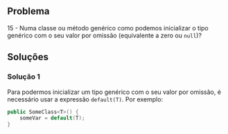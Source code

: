 ## Problema

15 - Numa classe ou método genérico como podemos inicializar o tipo genérico
com o seu valor por omissão (equivalente a zero ou `null`)?

## Soluções

### Solução 1

Para podermos inicializar um tipo genérico com o seu valor por omissão, é
necessário usar a expressão `default(T)`.
Por exemplo:

```cs
public SomeClass<T>() {
    someVar = default(T);
}
```
